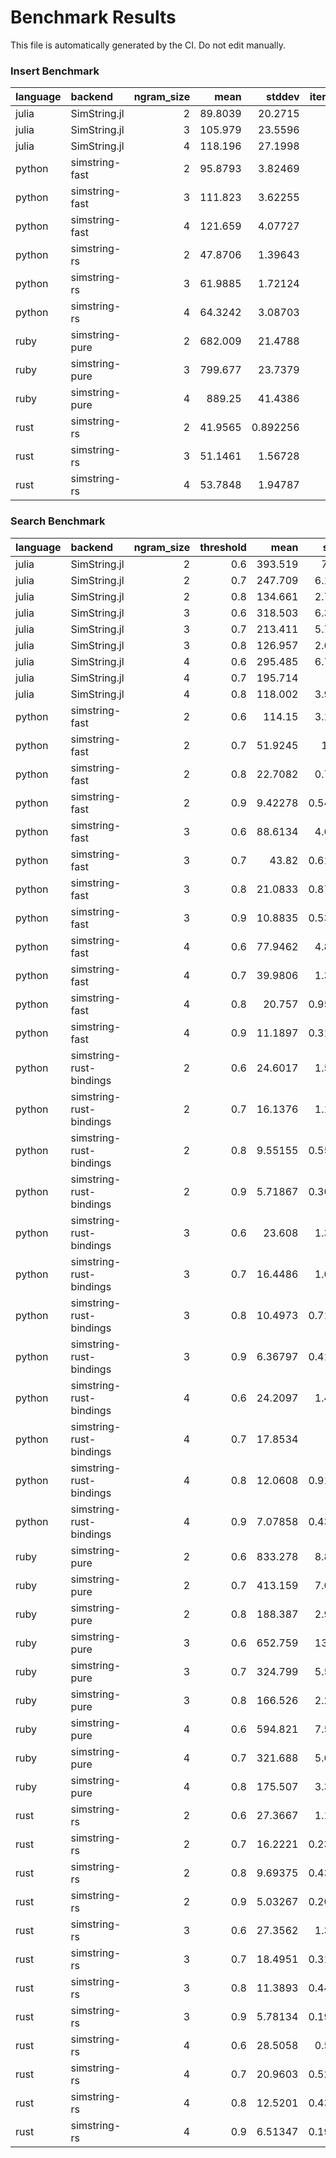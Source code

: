# Benchmark Results

This file is automatically generated by the CI. Do not edit manually.

### Insert Benchmark
| language   | backend        |   ngram_size |     mean |    stddev |   iterations |
|:-----------|:---------------|-------------:|---------:|----------:|-------------:|
| julia      | SimString.jl   |            2 |  89.8039 | 20.2715   |          100 |
| julia      | SimString.jl   |            3 | 105.979  | 23.5596   |          100 |
| julia      | SimString.jl   |            4 | 118.196  | 27.1998   |          100 |
| python     | simstring-fast |            2 |  95.8793 |  3.82469  |          100 |
| python     | simstring-fast |            3 | 111.823  |  3.62255  |          100 |
| python     | simstring-fast |            4 | 121.659  |  4.07727  |          100 |
| python     | simstring-rs   |            2 |  47.8706 |  1.39643  |          100 |
| python     | simstring-rs   |            3 |  61.9885 |  1.72124  |          100 |
| python     | simstring-rs   |            4 |  64.3242 |  3.08703  |          100 |
| ruby       | simstring-pure |            2 | 682.009  | 21.4788   |           30 |
| ruby       | simstring-pure |            3 | 799.677  | 23.7379   |           26 |
| ruby       | simstring-pure |            4 | 889.25   | 41.4386   |           23 |
| rust       | simstring-rs   |            2 |  41.9565 |  0.892256 |          100 |
| rust       | simstring-rs   |            3 |  51.1461 |  1.56728  |          100 |
| rust       | simstring-rs   |            4 |  53.7848 |  1.94787  |          100 |

### Search Benchmark
| language   | backend                 |   ngram_size |   threshold |      mean |    stddev |   iterations |
|:-----------|:------------------------|-------------:|------------:|----------:|----------:|-------------:|
| julia      | SimString.jl            |            2 |         0.6 | 393.519   |  7.7635   |           51 |
| julia      | SimString.jl            |            2 |         0.7 | 247.709   |  6.15662  |           81 |
| julia      | SimString.jl            |            2 |         0.8 | 134.661   |  2.71263  |          100 |
| julia      | SimString.jl            |            3 |         0.6 | 318.503   |  6.34848  |           63 |
| julia      | SimString.jl            |            3 |         0.7 | 213.411   |  5.70861  |           94 |
| julia      | SimString.jl            |            3 |         0.8 | 126.957   |  2.66218  |          100 |
| julia      | SimString.jl            |            4 |         0.6 | 295.485   |  6.71272  |           68 |
| julia      | SimString.jl            |            4 |         0.7 | 195.714   |  4.178    |          100 |
| julia      | SimString.jl            |            4 |         0.8 | 118.002   |  3.96704  |          100 |
| python     | simstring-fast          |            2 |         0.6 | 114.15    |  3.16576  |          100 |
| python     | simstring-fast          |            2 |         0.7 |  51.9245  |  1.3071   |          100 |
| python     | simstring-fast          |            2 |         0.8 |  22.7082  |  0.76823  |          100 |
| python     | simstring-fast          |            2 |         0.9 |   9.42278 |  0.545498 |          100 |
| python     | simstring-fast          |            3 |         0.6 |  88.6134  |  4.61341  |          100 |
| python     | simstring-fast          |            3 |         0.7 |  43.82    |  0.613632 |          100 |
| python     | simstring-fast          |            3 |         0.8 |  21.0833  |  0.872924 |          100 |
| python     | simstring-fast          |            3 |         0.9 |  10.8835  |  0.530653 |          100 |
| python     | simstring-fast          |            4 |         0.6 |  77.9462  |  4.81646  |          100 |
| python     | simstring-fast          |            4 |         0.7 |  39.9806  |  1.33594  |          100 |
| python     | simstring-fast          |            4 |         0.8 |  20.757   |  0.955191 |          100 |
| python     | simstring-fast          |            4 |         0.9 |  11.1897  |  0.314598 |          100 |
| python     | simstring-rust-bindings |            2 |         0.6 |  24.6017  |  1.59915  |          100 |
| python     | simstring-rust-bindings |            2 |         0.7 |  16.1376  |  1.11735  |          100 |
| python     | simstring-rust-bindings |            2 |         0.8 |   9.55155 |  0.555857 |          100 |
| python     | simstring-rust-bindings |            2 |         0.9 |   5.71867 |  0.300161 |          100 |
| python     | simstring-rust-bindings |            3 |         0.6 |  23.608   |  1.32849  |          100 |
| python     | simstring-rust-bindings |            3 |         0.7 |  16.4486  |  1.01458  |          100 |
| python     | simstring-rust-bindings |            3 |         0.8 |  10.4973  |  0.710776 |          100 |
| python     | simstring-rust-bindings |            3 |         0.9 |   6.36797 |  0.415916 |          100 |
| python     | simstring-rust-bindings |            4 |         0.6 |  24.2097  |  1.43829  |          100 |
| python     | simstring-rust-bindings |            4 |         0.7 |  17.8534  |  1.06     |          100 |
| python     | simstring-rust-bindings |            4 |         0.8 |  12.0608  |  0.917112 |          100 |
| python     | simstring-rust-bindings |            4 |         0.9 |   7.07858 |  0.435193 |          100 |
| ruby       | simstring-pure          |            2 |         0.6 | 833.278   |  8.80241  |           25 |
| ruby       | simstring-pure          |            2 |         0.7 | 413.159   |  7.09964  |           49 |
| ruby       | simstring-pure          |            2 |         0.8 | 188.387   |  2.91856  |          100 |
| ruby       | simstring-pure          |            3 |         0.6 | 652.759   | 13.6633   |           31 |
| ruby       | simstring-pure          |            3 |         0.7 | 324.799   |  5.55114  |           62 |
| ruby       | simstring-pure          |            3 |         0.8 | 166.526   |  2.27347  |          100 |
| ruby       | simstring-pure          |            4 |         0.6 | 594.821   |  7.55496  |           34 |
| ruby       | simstring-pure          |            4 |         0.7 | 321.688   |  5.60557  |           63 |
| ruby       | simstring-pure          |            4 |         0.8 | 175.507   |  3.34929  |          100 |
| rust       | simstring-rs            |            2 |         0.6 |  27.3667  |  1.10146  |          100 |
| rust       | simstring-rs            |            2 |         0.7 |  16.2221  |  0.230302 |          100 |
| rust       | simstring-rs            |            2 |         0.8 |   9.69375 |  0.438891 |          100 |
| rust       | simstring-rs            |            2 |         0.9 |   5.03267 |  0.208553 |          100 |
| rust       | simstring-rs            |            3 |         0.6 |  27.3562  |  1.36108  |          100 |
| rust       | simstring-rs            |            3 |         0.7 |  18.4951  |  0.317349 |          100 |
| rust       | simstring-rs            |            3 |         0.8 |  11.3893  |  0.440087 |          100 |
| rust       | simstring-rs            |            3 |         0.9 |   5.78134 |  0.197748 |          100 |
| rust       | simstring-rs            |            4 |         0.6 |  28.5058  |  0.59069  |          100 |
| rust       | simstring-rs            |            4 |         0.7 |  20.9603  |  0.526016 |          100 |
| rust       | simstring-rs            |            4 |         0.8 |  12.5201  |  0.434719 |          100 |
| rust       | simstring-rs            |            4 |         0.9 |   6.51347 |  0.194288 |          100 |

